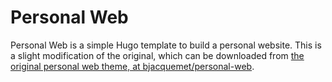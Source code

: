 # Personal Web

Personal Web is a simple Hugo template to build a personal website. This is a slight modification of the original, which can be downloaded from [the original personal web theme, at bjacquemet/personal-web](https://github.com/bjacquemet/personal-web).
